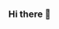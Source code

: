 ### Hi there 👋

<!--
**jinheo89/jinheo89** is a ✨ _special_ ✨ repository because its `README.md` (this file) appears on your GitHub profile.

Here are some ideas to get you started:


# Backedn :
- Java, Python
- JSP, Servlet Programming
- Spring Framework, Spring web MVC, Spring JDBC
- Eclipse

# Frontend :
- HTML5, CSS3, JS
- Bootstrap

# DevOps
- AWS EC2
- Oracle
- Tomcat

# Database
- Oracle
- Hadoop system -MapReduce

# Basic
- Linux system basic
- Network basic
- Java-Multithread, API

# Collaboration
- Git, Github, Sourcetree
- Eclipse-Github


-->
